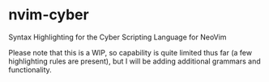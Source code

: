 # nvim-cyber
Syntax Highlighting for the Cyber Scripting Language for NeoVim

Please note that this is a WIP, so capability is quite limited thus far (a few highlighting rules are present), but I will be adding additional grammars and functionality.
